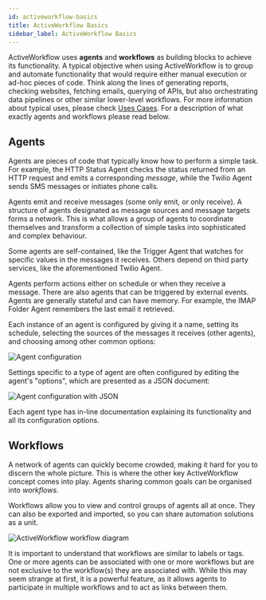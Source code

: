 ```yaml
---
id: activeworkflow-basics
title: ActiveWorkflow Basics
sidebar_label: ActiveWorkflow Basics
---
```


ActiveWorkflow uses **agents** and **workflows** as building blocks to achieve
its functionality. A typical objective when using ActiveWorkflow is to group
and automate functionality that would require either manual execution or
ad-hoc pieces of code. Think along the lines of generating reports, checking
websites, fetching emails, querying of APIs, but also orchestrating data pipelines
or other similar lower-level workflows. For more information about typical uses, please check
[Uses Cases](use-cases). For a description
of what exactly agents and workflows please read below.

## Agents

Agents are pieces of code that typically know how to perform a simple task.
For example, the HTTP Status Agent checks the status returned from an
HTTP request and emits a corresponding *message*, while the Twilio Agent
sends SMS messages or initiates phone calls.

Agents emit and receive messages (some only emit, or only receive). A structure
of agents designated as message sources and message targets forms a network. This
is what allows a group of agents to coordinate themselves and transform a
collection of simple tasks into sophisticated and complex behaviour.

Some agents are self-contained, like the Trigger Agent that watches for
specific values in the messages it receives. Others depend on third
party services, like the aforementioned Twilio Agent.

Agents perform actions either on schedule or when they receive a message. There
are also agents that can be triggered by external events. Agents are generally
stateful and can have memory. For example, the IMAP Folder Agent remembers the
last email it retrieved.

Each instance of an agent is configured by giving it a name, setting its schedule,
selecting the sources of the messages it receives (other agents), and choosing
among other common options:

<img src="img/screenshots/agent_edit_screenshot.png"
     srcset="img/screenshots/agent_edit_screenshot@2x.png"
     alt="Agent configuration" />

Settings specific to a type of agent are often configured by editing
the agent's "options", which are presented as a JSON document:

<img src="img/screenshots/agent_edit_json_screenshot.png"
     srcset="img/screenshots/agent_edit_json_screenshot@2x.png"
     alt="Agent configuration with JSON" />

Each agent type has in-line documentation explaining its functionality
and all its configuration options.

## Workflows

A network of agents can quickly become crowded, making it hard for you to discern
the whole picture. This is where the other key ActiveWorkflow concept comes into
play. Agents sharing common goals can be organised into *workflows*.

Workflows allow you to view and control groups of agents all at once. They can
also be exported and imported, so you can share automation solutions as a unit.

<img src="img/screenshots/workflow_diagram_screenshot.png"
     srcset="img/screenshots/workflow_diagram_screenshot@2x.png"
     alt="ActiveWorkflow workflow diagram" />

It is important to understand that workflows are similar to labels or tags. One
or more agents can be associated with one or more workflows but are not exclusive
to the workflow(s) they are associated with. While this may seem strange at first,
it is a powerful feature, as it allows agents to participate in multiple workflows
and to act as links between them.
